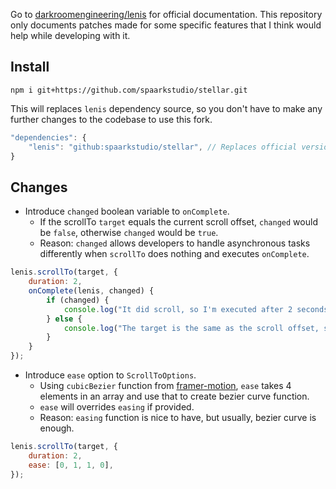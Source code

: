 Go to [darkroomengineering/lenis](https://github.com/darkroomengineering/lenis) for official documentation. This repository only documents patches made for some specific features that I think would help while developing with it.

## Install
```
npm i git+https://github.com/spaarkstudio/stellar.git
```
This will replaces `lenis` dependency source, so you don't have to make any further changes to the codebase to use this fork.
```js
"dependencies": {
    "lenis": "github:spaarkstudio/stellar", // Replaces official version.
}
```

## Changes
- Introduce `changed` boolean variable to `onComplete`.
    - If the scrollTo `target` equals the current scroll offset, `changed` would be `false`, otherwise `changed` would be `true`.
    - Reason: `changed` allows developers to handle asynchronous tasks differently when `scrollTo` does nothing and executes `onComplete`.
```js
lenis.scrollTo(target, {
    duration: 2,
    onComplete(lenis, changed) {
        if (changed) {
            console.log("It did scroll, so I'm executed after 2 seconds.");
        } else {
            console.log("The target is the same as the scroll offset, so I'm executed immediately.");
        }
    }
});
```

- Introduce `ease` option to `ScrollToOptions`.
    - Using `cubicBezier` function from [framer-motion](https://github.com/framer/motion), `ease` takes 4 elements in an array and use that to create bezier curve function.
    - `ease` will overrides `easing` if provided.
    - Reason: `easing` function is nice to have, but usually, bezier curve is enough.
```js
lenis.scrollTo(target, {
    duration: 2,
    ease: [0, 1, 1, 0],
});
```
